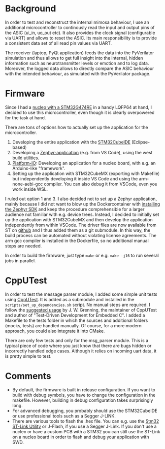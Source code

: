 # Background

In order to test and reconstruct the internal mimosa behaviour, I use an additional microcontroller to continously read the input and output pins of the ASIC (ui_in, uo_out etc). It also provides the clock signal (configurable via UART) and allows to reset the ASIC. Its main responsibility is to provide a consistent data set of all read pin values via UART. 

The receiver (laptop, PyQt application) feeds the data into the PyVerilator simulation and thus allows to get full insight into the internal, hidden information such as neurotransmitter levels or emotion and to log data. Moreover, the logged data allows to directly compare the ASIC behaviour with the intended behaviour, as simulated with the PyVerilator package. 

#  Firmware
Since I had a [nucleo with a STM32G474RE](https://www.st.com/en/evaluation-tools/nucleo-g474re.html) in a handy LQFP64 at hand, I decided to use this microcontroller, even though it is clearly overpowered for the task at hand. 

There are tons of options how to actually set up the application for the microcontroller.

1. Developing the entire application with the [STM32CubeIDE](https://www.st.com/en/development-tools/stm32cubeide.html) (Eclipse-based)
2. Developing a [Zephyr-application](https://github.com/zephyrproject-rtos/zephyr) (e.g. from VS Code), using the west build utilities.
3. [Platform-IO](https://platformio.org/): Developing an application for a nucleo board, with e.g. an Arduino-like "framework".
4. Setting up the application with STM32CubeMX (exporting with Makefile) but independently developing it inside VS Code and using the arm-none-aebi-gcc compiler. You can also debug it from VSCode, even you work inside WSL.

I ruled out option 1 and 3. I also decided not to set up a Zephyr application, mainly because I did not want to blow up the Dockercontainer with [installing the Zephyr SDK](https://github.com/zephyrproject-rtos/docker-image) and keep the procedure comprehensible for a larger audience not familiar with e.g. device trees. Instead, I decided to initially set up the application with STM32CubeMX and then develop the application independently from within VSCode. The driver files are now available from ST on [github](https://github.com/STMicroelectronics/STM32CubeG4) and I thus added them as a git submodule. In this way, the build process can be automated without violating license agreements. The arm gcc compiler is installed in the Dockerfile, so no additional manual steps are needed.

In order to build the firmware, just type `make` or e.g. `make -j16` to run several jobs in parallel. 

# CppUTest

In order to test the message parser module, I added some simple unit tests using [CppUTest](http://cpputest.github.io/). It is added as a submodule and installed in the `scripts/set_up_dependencies.sh` script. No manual steps are required. I follow the [suggested usage](https://github.com/jwgrenning/tddec-code) by J. W. Grenning, the maintainer of CppUTest and author of "Test-Driven Development for Embedded C". I added a Makefile to the tests folder in which the sources and additional folders (mocks, tests) are handled manually. Of course, for a more modern approach, you could also integrate it into CMake.

There are only few tests and only for the msg_parser module. This is a typical piece of code where you just know that there are bugs hidden or incorrectly handled edge cases. Although it relies on incoming uart data, it is pretty simple to test.

# Comments

- By default, the firmware is built in release configuration. If you want to build with debug symbols, you have to change the configuration in the makefile. However, building in debug configuration takes surprisingly long. 
- For advanced debugging, you probably should use the STM32CubeIDE or use professional tools such as a Segger J-LINK.
- There are various tools to flash the .hex file. You can e.g. use the [Stm32 ST-Link Utility]() or J-Flash, if you use a Segger J-Link. If you don't use a nucleo or have a custom PCB with a STM32 you can still use the ST-Link on a nucleo board in order to flash and debug your application with SWD.